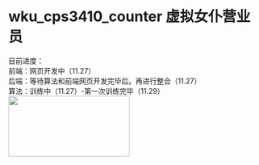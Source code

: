 # wku_cps3410_counter 虚拟女仆营业员
目前进度：
<br>前端：网页开发中（11.27）
<br>后端：等待算法和前端网页开发完毕后。再进行整合（11.27）
<br>算法：训练中（11.27）-第一次训练完毕（11.29）
<img src="https://github.com/mpmpmp42/wku_cps3410_counter/blob/master/exp/results.png" width="240" height="120">
